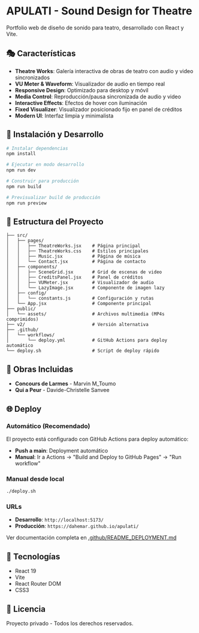 # APULATI - Sound Design for Theatre

Portfolio web de diseño de sonido para teatro, desarrollado con React y Vite.

## 🎭 Características

- **Theatre Works**: Galería interactiva de obras de teatro con audio y video sincronizados
- **VU Meter & Waveform**: Visualizador de audio en tiempo real
- **Responsive Design**: Optimizado para desktop y móvil
- **Media Control**: Reproducción/pausa sincronizada de audio y video
- **Interactive Effects**: Efectos de hover con iluminación
- **Fixed Visualizer**: Visualizador posicionado fijo en panel de créditos
- **Modern UI**: Interfaz limpia y minimalista

## 🚀 Instalación y Desarrollo

```bash
# Instalar dependencias
npm install

# Ejecutar en modo desarrollo
npm run dev

# Construir para producción
npm run build

# Previsualizar build de producción
npm run preview
```

## 📁 Estructura del Proyecto

```
├── src/
│   ├── pages/
│   │   ├── TheatreWorks.jsx    # Página principal
│   │   ├── TheatreWorks.css    # Estilos principales
│   │   ├── Music.jsx           # Página de música
│   │   └── Contact.jsx         # Página de contacto
│   ├── components/
│   │   ├── SceneGrid.jsx       # Grid de escenas de video
│   │   ├── CreditsPanel.jsx    # Panel de créditos
│   │   ├── VUMeter.jsx         # Visualizador de audio
│   │   └── LazyImage.jsx       # Componente de imagen lazy
│   ├── config/
│   │   └── constants.js        # Configuración y rutas
│   └── App.jsx                 # Componente principal
├── public/
│   └── assets/                 # Archivos multimedia (MP4s comprimidos)
├── v2/                         # Versión alternativa
├── .github/
│   └── workflows/
│       └── deploy.yml          # GitHub Actions para deploy automático
└── deploy.sh                   # Script de deploy rápido
```

## 🎵 Obras Incluidas

- **Concours de Larmes** - Marvin M_Toumo
- **Qui a Peur** - Davide-Christelle Sanvee

## 🌐 Deploy

### Automático (Recomendado)
El proyecto está configurado con GitHub Actions para deploy automático:
- **Push a main**: Deployment automático
- **Manual**: Ir a Actions → "Build and Deploy to GitHub Pages" → "Run workflow"

### Manual desde local
```bash
./deploy.sh
```

### URLs
- **Desarrollo**: `http://localhost:5173/`
- **Producción**: `https://dahemar.github.io/apulati/`

Ver documentación completa en [.github/README_DEPLOYMENT.md](.github/README_DEPLOYMENT.md)

## 📱 Tecnologías

- React 19
- Vite
- React Router DOM
- CSS3

## 📄 Licencia

Proyecto privado - Todos los derechos reservados.
